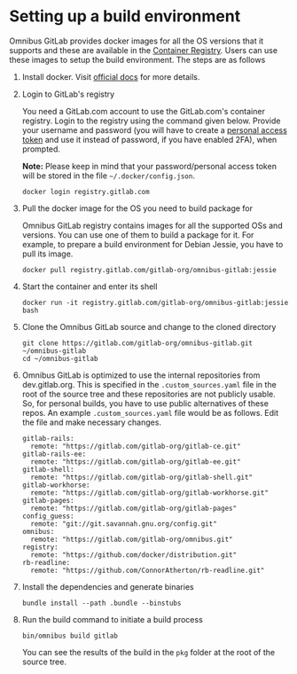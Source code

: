 # Setting up a build environment

Omnibus GitLab provides docker images for all the OS versions that it
supports and these are available in the
[Container Registry](https://gitlab.com/gitlab-org/omnibus-gitlab/container_registry).
Users can use these images to setup the build environment. The steps are as
follows

1. Install docker. Visit [official docs](https://docs.docker.com/engine/installation)
   for more details.
2. Login to GitLab's registry

    You need a GitLab.com account to use the GitLab.com's container registry.
    Login to the registry using the command given below. Provide your username
    and password (you will have to create a
    [personal access token](https://docs.gitlab.com/ce/api/README.html#personal-access-tokens_)
    and use it instead of password, if you have enabled 2FA), when prompted.

    **Note:** Please keep in mind that your password/personal access token will
    be stored in the file `~/.docker/config.json`.

    ```
    docker login registry.gitlab.com
    ```
3. Pull the docker image for the OS you need to build package for

    Omnibus GitLab registry contains images for all the supported OSs and
    versions. You can use one of them to build a package for it. For example,
    to prepare a build environment for Debian Jessie, you have to pull its
    image.

    ```
    docker pull registry.gitlab.com/gitlab-org/omnibus-gitlab:jessie
    ```
4. Start the container and enter its shell

    ```
    docker run -it registry.gitlab.com/gitlab-org/omnibus-gitlab:jessie bash
    ```

5. Clone the Omnibus GitLab source and change to the cloned directory


    ```
    git clone https://gitlab.com/gitlab-org/omnibus-gitlab.git ~/omnibus-gitlab
    cd ~/omnibus-gitlab
    ```

6. Omnibus GitLab is optimized to use the internal repositories from
   dev.gitlab.org. This is specified in the `.custom_sources.yaml` file in the
   root of the source tree and these repositories are not publicly usable. So,
   for personal builds, you have to use public alternatives of these repos.
   An example `.custom_sources.yaml` file would be as follows. Edit the file
   and make necessary changes.

    ```
    gitlab-rails:
      remote: "https://gitlab.com/gitlab-org/gitlab-ce.git"
    gitlab-rails-ee:
      remote: "https://gitlab.com/gitlab-org/gitlab-ee.git"
    gitlab-shell:
      remote: "https://gitlab.com/gitlab-org/gitlab-shell.git"
    gitlab-workhorse:
      remote: "https://gitlab.com/gitlab-org/gitlab-workhorse.git"
    gitlab-pages:
      remote: "https://gitlab.com/gitlab-org/gitlab-pages"
    config_guess:
      remote: "git://git.savannah.gnu.org/config.git"
    omnibus:
      remote: "https://gitlab.com/gitlab-org/omnibus.git"
    registry:
      remote: "https://github.com/docker/distribution.git"
    rb-readline:
      remote: "https://github.com/ConnorAtherton/rb-readline.git"
    ```
7. Install the dependencies and generate binaries


    ```
    bundle install --path .bundle --binstubs
    ```

8. Run the build command to initiate a build process

    ```
    bin/omnibus build gitlab
    ```
    You can see the results of the build in the `pkg` folder at the root of the
    source tree.
